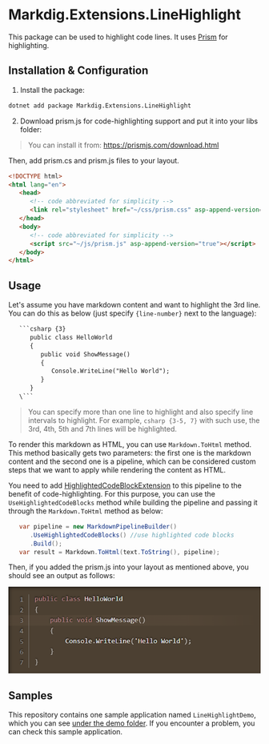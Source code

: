 # Markdig.Extensions.LineHighlight

This package can be used to highlight code lines. It uses [Prism](https://prismjs.com/) for highlighting.

## Installation & Configuration

1. Install the package:

```bash
dotnet add package Markdig.Extensions.LineHighlight
```

2. Download prism.js for code-highlighting support and put it into your libs folder:

> You can install it from: https://prismjs.com/download.html

Then, add prism.cs and prism.js files to your layout.

```html
<!DOCTYPE html>
<html lang="en">
   <head>
      <!-- code abbreviated for simplicity -->
      <link rel="stylesheet" href="~/css/prism.css" asp-append-version="true"/> 
   </head>
   <body>
      <!-- code abbreviated for simplicity -->
      <script src="~/js/prism.js" asp-append-version="true"></script>  
   </body>
</html>
```

## Usage

Let's assume you have markdown content and want to highlight the 3rd line. You can do this as below (just specify `{line-number}` next to the language):

```html
   ```csharp {3}
      public class HelloWorld 
      {
         public void ShowMessage() 
         {
            Console.WriteLine("Hello World");
         }
      }
   \```
```

> You can specify more than one line to highlight and also specify line intervals to highlight. For example, `csharp {3-5, 7}` with such use, the 3rd, 4th, 5th and 7th lines will be highlighted.

To render this markdown as HTML, you can use `Markdown.ToHtml` method. This method basically gets two parameters: the first one is the markdown content and the second one is a pipeline, which can be considered custom steps that we want to apply while rendering the content as HTML.

You need to add [HighlightedCodeBlockExtension](https://github.com/EngincanV/Markdig.Extensions.LineHighlight/blob/main/src/Markdig.Extensions.LineHighlight/Markdown/Extensions/HighlightedCodeBlockExtension.cs#L8) to this pipeline to the benefit of code-highlighting. For this purpose, you can use the `UseHighlightedCodeBlocks` method while building the pipeline and passing it through the `Markdown.ToHtml` method as below:

```csharp
   var pipeline = new MarkdownPipelineBuilder()
      .UseHighlightedCodeBlocks() //use highlighted code blocks 
      .Build();
   var result = Markdown.ToHtml(text.ToString(), pipeline);
```

Then, if you added the prism.js into your layout as mentioned above, you should see an output as follows:

![](assets/output.png)

## Samples

This repository contains one sample application named `LineHighlightDemo`, which you can see [under the demo folder](demo/LineHighlightDemo/). If you encounter a problem, you can check this sample application.
